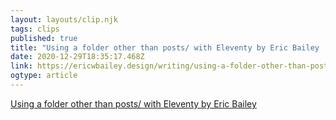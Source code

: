 ```yaml
---
layout: layouts/clip.njk 
tags: clips 
published: true 
title: "Using a folder other than posts/ with Eleventy by Eric Bailey  " 
date: 2020-12-29T18:35:17.468Z 
link: https://ericwbailey.design/writing/using-a-folder-other-than-posts-with-eleventy/ 
ogtype: article 
---
```

[Using a folder other than posts/ with Eleventy by Eric Bailey  ](https://ericwbailey.design/writing/using-a-folder-other-than-posts-with-eleventy/) 
